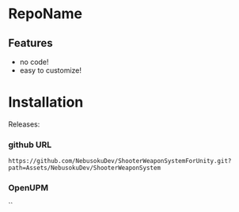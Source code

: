 # RepoName
[comment]: <> (badges)

## Features
- no code!
- easy to customize!

# Installation

Releases: 

### github URL

`https://github.com/NebusokuDev/ShooterWeaponSystemForUnity.git?path=Assets/NebusokuDev/ShooterWeaponSystem`

### OpenUPM
``
